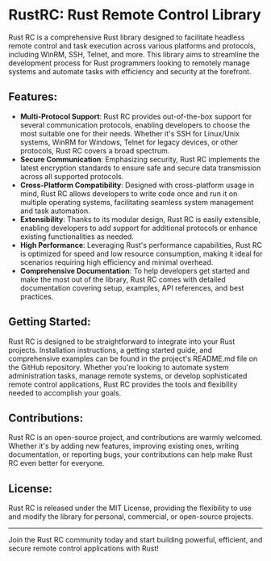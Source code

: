 # RustRC: Rust Remote Control Library

Rust RC is a comprehensive Rust library designed to facilitate headless remote control and task execution across various platforms and protocols, including WinRM, SSH, Telnet, and more. This library aims to streamline the development process for Rust programmers looking to remotely manage systems and automate tasks with efficiency and security at the forefront.

## Features:

- **Multi-Protocol Support**: Rust RC provides out-of-the-box support for several communication protocols, enabling developers to choose the most suitable one for their needs. Whether it's SSH for Linux/Unix systems, WinRM for Windows, Telnet for legacy devices, or other protocols, Rust RC covers a broad spectrum.
- **Secure Communication**: Emphasizing security, Rust RC implements the latest encryption standards to ensure safe and secure data transmission across all supported protocols.
- **Cross-Platform Compatibility**: Designed with cross-platform usage in mind, Rust RC allows developers to write code once and run it on multiple operating systems, facilitating seamless system management and task automation.
- **Extensibility**: Thanks to its modular design, Rust RC is easily extensible, enabling developers to add support for additional protocols or enhance existing functionalities as needed.
- **High Performance**: Leveraging Rust's performance capabilities, Rust RC is optimized for speed and low resource consumption, making it ideal for scenarios requiring high efficiency and minimal overhead.
- **Comprehensive Documentation**: To help developers get started and make the most out of the library, Rust RC comes with detailed documentation covering setup, examples, API references, and best practices.

## Getting Started:

Rust RC is designed to be straightforward to integrate into your Rust projects. Installation instructions, a getting started guide, and comprehensive examples can be found in the project's README.md file on the GitHub repository. Whether you're looking to automate system administration tasks, manage remote systems, or develop sophisticated remote control applications, Rust RC provides the tools and flexibility needed to accomplish your goals.

## Contributions:

Rust RC is an open-source project, and contributions are warmly welcomed. Whether it's by adding new features, improving existing ones, writing documentation, or reporting bugs, your contributions can help make Rust RC even better for everyone.

## License:

Rust RC is released under the MIT License, providing the flexibility to use and modify the library for personal, commercial, or open-source projects.

---

Join the Rust RC community today and start building powerful, efficient, and secure remote control applications with Rust!
